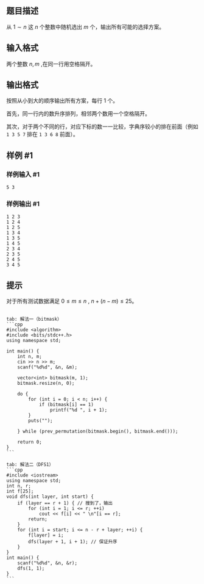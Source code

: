 ## 题目描述

从 $1 \sim n$ 这 $n$ 个整数中随机选出 $m$ 个，输出所有可能的选择方案。

## 输入格式

两个整数 $n, m$ ,在同一行用空格隔开。

## 输出格式

按照从小到大的顺序输出所有方案，每行 $1$ 个。

首先，同一行内的数升序排列，相邻两个数用一个空格隔开。

其次，对于两个不同的行，对应下标的数一一比较，字典序较小的排在前面（例如 `1 3 5 7` 排在 `1 3 6 8` 前面）。
## 样例 #1

### 样例输入 #1

```
5 3
```

### 样例输出 #1

```
1 2 3 
1 2 4 
1 2 5 
1 3 4 
1 3 5 
1 4 5 
2 3 4 
2 3 5 
2 4 5 
3 4 5
```

## 提示

对于所有测试数据满足 $0 \le m \le n$ ,  $n+(n-m) \le 25$。

~~~tabs

tab: 解法一（bitmask）
```cpp
#include <algorithm>
#include <bits/stdc++.h>
using namespace std;

int main() {
    int n, m;
    cin >> n >> m;
    scanf("%d%d", &n, &m);

    vector<int> bitmask(m, 1);
    bitmask.resize(n, 0);

    do {
        for (int i = 0; i < n; i++) {
            if (bitmask[i] == 1)
                printf("%d ", i + 1);
        }
        puts("");

    } while (prev_permutation(bitmask.begin(), bitmask.end()));

    return 0;
}
```

tab: 解法二（DFS1）
```cpp
#include <iostream>
using namespace std;
int n, r;
int f[25];
void dfs(int layer, int start) {
    if (layer == r + 1) { // 搜到了，输出
        for (int i = 1; i <= r; ++i)
            cout << f[i] << " \n"[i == r];
        return;
    }
    for (int i = start; i <= n - r + layer; ++i) {
        f[layer] = i;
        dfs(layer + 1, i + 1); // 保证升序
    }
}
int main() {
    scanf("%d%d", &n, &r);
    dfs(1, 1);
}
```
~~~



